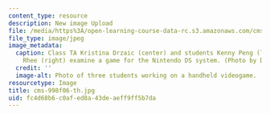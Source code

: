 ```yaml
---
content_type: resource
description: New image Upload
file: /media/https%3A/open-learning-course-data-rc.s3.amazonaws.com/cms-998-videogame-theory-and-analysis-fall-2006/fc4d68b6c0afed8a43deaeff9ff5b7da_cms-998f06-th.jpg
file_type: image/jpeg
image_metadata:
  caption: Class TA Kristina Drzaic (center) and students Kenny Peng (left) and Clara
    Rhee (right) examine a game for the Nintendo DS system. (Photo by Dr. Alice Robison.)
  credit: ''
  image-alt: Photo of three students working on a handheld videogame.
resourcetype: Image
title: cms-998f06-th.jpg
uid: fc4d68b6-c0af-ed8a-43de-aeff9ff5b7da
---
```


